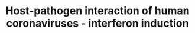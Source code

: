 ---
annotations:
- id: PW:0000003
  parent: signaling pathway
  type: Pathway Ontology
  value: signaling pathway
- id: DOID:2945
  parent: disease by infectious agent
  type: Disease Ontology
  value: severe acute respiratory syndrome
- id: DOID:934
  parent: disease by infectious agent
  type: Disease Ontology
  value: viral infectious disease
- id: PW:0000895
  parent: signaling pathway
  type: Pathway Ontology
  value: type I interferon signaling pathway
authors:
- Fehrhart
- Egonw
- AlexanderPico
- Evelo
- Eweitz
- Finterly
- NhungP
citedin:
- link: PMC9015133
  title: An endogenously activated antiviral state restricts SARS-CoV-2 infection
    in differentiated primary airway epithelial cells (2022)
- link: PMC9537444
  title: Bioinformatics and systems-biology analysis to determine the effects of Coronavirus
    disease 2019 on patients with allergic asthma (2022)
- link: 10.1371/journal.pone.0281981
  title: Identification of host genomic biomarkers from multiple transcriptomics datasets
    for diagnosis and therapies of SARS-CoV-2 infections (2023)
- link: 10.3389/fcimb.2023.1280223
  title: Discovering common pathogenetic processes between COVID-19 and tuberculosis
    by bioinformatics and system biology approach (2023)
- link: 10.1155/2022/3515001
  title: Combination of Enrichment Using Gene Ontology and Transcriptomic Analysis
    Revealed Contribution of Interferon Signaling to Severity of COVID-19 (2022)
- link: 10.3390/ijms25115731
  title: Longitudinal Neuropathological Consequences of Extracranial Radiation Therapy
    in Mice (2024)
- link: 10.3390/pathogens12111373
  title: Transcriptional Profiling of SARS-CoV-2-Infected Calu-3 Cells Reveals Immune-Related
    Signaling Pathways (2024)
- link: 10.3389/fimmu.2021.769011
  title: 'A Practical Strategy for Exploring the Pharmacological Mechanism of Luteolin
    Against COVID-19/Asthma Comorbidity: Findings of System Pharmacology and Bioinformatics
    Analysis (2024)'
communities:
- COVID19
description: Figure 8 of review.
last-edited: 2024-02-19
ndex: a1630090-8b70-11eb-9e72-0ac135e8bacf
organisms:
- Homo sapiens
redirect_from:
- /index.php/Pathway:WP4880
- /instance/WP4880
- /instance/WP4880_r128661
revision: r128661
schema-jsonld:
- '@context': https://schema.org/
  '@id': https://wikipathways.github.io/pathways/WP4880.html
  '@type': Dataset
  creator:
    '@type': Organization
    name: WikiPathways
  description: Figure 8 of review.
  keywords:
  - 3a
  - 3b
  - '6'
  - 7a
  - 9b
  - CHUK
  - DDX58
  - E
  - FOS
  - IFIH1
  - IFNAR1
  - IFNAR2
  - IKBKB
  - IKBKE
  - IKBKG
  - IRF3
  - IRF9
  - JAK1
  - JUN
  - M
  - MAP3K7
  - MAPK14
  - MAPK8
  - MAVS
  - MYD88
  - N
  - NFKB1
  - NFKBIA
  - OAS1
  - OAS2
  - OAS3
  - PKR
  - PLpro (nsp3)
  - RIPK1
  - 'S '
  - STAT1
  - STAT2
  - TBK1
  - TICAM1
  - TLR7
  - TRAF3
  - TRAF6
  - TYK2
  license: CC0
  name: Host-pathogen interaction of human coronaviruses - interferon induction
seo: CreativeWork
title: Host-pathogen interaction of human coronaviruses - interferon induction
wpid: WP4880
---